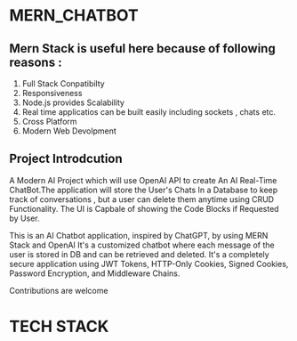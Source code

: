 # MERN_CHATBOT
## Mern Stack is useful here because of following reasons :
1. Full Stack Conpatibilty
2. Responsiveness
3. Node.js provides Scalability
4. Real time applicatios can be built easily including sockets , chats etc.
5. Cross Platform
6. Modern Web Devolpment  

## Project Introdcution
A Modern AI Project which will use OpenAI API to create An AI Real-Time ChatBot.The application will store the User's Chats In a Database to keep track of conversations , but a user can delete them anytime using CRUD Functionality. The UI is Capbale of showing the Code Blocks if Requested by User. 

This is an AI Chatbot application, inspired by ChatGPT, by using MERN Stack and OpenAI
It's a customized chatbot where each message of the user is stored in DB and can be retrieved and deleted.
It's a completely secure application using JWT Tokens, HTTP-Only Cookies, Signed Cookies, Password Encryption, and Middleware Chains.

Contributions are welcome
# TECH STACK
